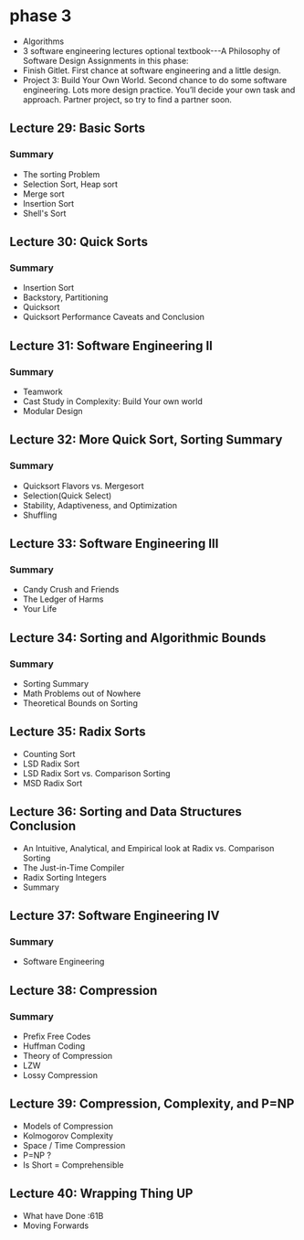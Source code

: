 # phase 3
* Algorithms
* 3 software engineering lectures
optional textbook---A Philosophy of Software Design
Assignments in this phase:
* Finish Gitlet.
First chance at software engineering and a little design.
* Project 3: Build Your Own World.
Second chance to do some software engineering.
Lots more design practice.
You’ll decide your own task and approach.
Partner project, so try to find a partner soon.

## Lecture 29: Basic Sorts
### Summary
* The sorting Problem
* Selection Sort, Heap sort
* Merge sort
* Insertion Sort
* Shell's Sort
## Lecture 30: Quick Sorts
### Summary 
* Insertion Sort
* Backstory, Partitioning 
* Quicksort
* Quicksort Performance Caveats and Conclusion
## Lecture 31: Software Engineering II
### Summary
* Teamwork
* Cast Study in Complexity: Build Your own world
* Modular Design
## Lecture 32: More Quick Sort, Sorting Summary
### Summary
* Quicksort Flavors vs. Mergesort
* Selection(Quick Select)
* Stability, Adaptiveness, and Optimization
* Shuffling
## Lecture 33: Software Engineering III
### Summary
* Candy Crush and Friends
* The Ledger of Harms
* Your Life
## Lecture 34: Sorting and Algorithmic Bounds
### Summary
* Sorting Summary
* Math Problems out of Nowhere
* Theoretical Bounds on Sorting
## Lecture 35: Radix Sorts
* Counting Sort
* LSD Radix Sort 
* LSD Radix Sort vs. Comparison Sorting 
* MSD Radix Sort
## Lecture 36: Sorting and Data Structures Conclusion
* An Intuitive, Analytical, and Empirical look at Radix vs. Comparison Sorting
* The Just-in-Time Compiler
* Radix Sorting Integers
* Summary
## Lecture 37: Software Engineering IV
### Summary
* Software Engineering 

## Lecture 38: Compression
### Summary
* Prefix Free Codes
* Huffman Coding 
* Theory of Compression
* LZW
* Lossy Compression

## Lecture 39: Compression, Complexity, and P=NP
* Models of Compression
* Kolmogorov Complexity
* Space / Time Compression
* P=NP ?
* Is Short = Comprehensible


## Lecture 40: Wrapping Thing UP
* What have Done :61B
* Moving Forwards
